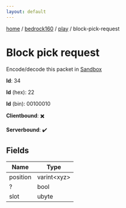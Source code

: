 ```yaml
---
layout: default
---
```


[home](/)  /  [bedrock160](/protocol/bedrock160)  /  [play](/protocol/bedrock160/play)  /  block-pick-request

# Block pick request

Encode/decode this packet in [Sandbox](../../../sandbox/bedrock160#play.block_pick_request)

**Id**: 34

**Id** (hex): 22

**Id** (bin): 00100010

**Clientbound**: ✖️

**Serverbound**: ✔️

## Fields

Name | Type
---|---
position | varint&lt;xyz&gt;
? | bool
slot | ubyte
